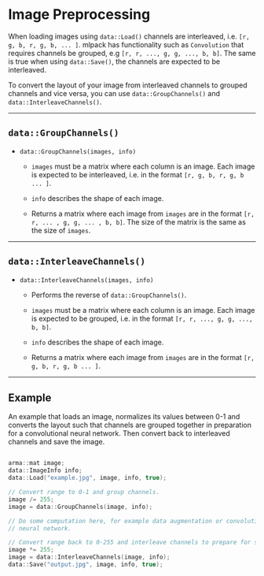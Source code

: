 # Image Preprocessing

When loading images using `data::Load()` channels are interleaved, i.e.
`[r, g, b, r, g, b, ... ]`. mlpack has functionality such as `Convolution`
that requires channels be grouped, e.g `[r, r, ..., g, g, ..., b, b]`. The
same is true when using `data::Save()`, the channels are expected to be
interleaved.

To convert the layout of your image from interleaved channels to grouped
channels and vice versa, you can use `data::GroupChannels()` and
`data::InterleaveChannels()`.

---

## `data::GroupChannels()`

 * `data::GroupChannels(images, info)`
    - `images` must be a matrix where each column is an image. Each image is
      expected to be interleaved, i.e. in the format `[r, g, b, r, g, b ... ]`.

    - `info` describes the shape of each image.

    - Returns a matrix where each image from `images` are in the
      format `[r, r, ... , g, g, ... , b, b]`.  The size of the matrix is the same as the size of `images`.

---

## `data::InterleaveChannels()`

 * `data::InterleaveChannels(images, info)`
    - Performs the reverse of `data::GroupChannels()`.

    - `images` must be a matrix where each column is an image. Each image is
      expected to be grouped, i.e. in the format `[r, r, ..., g, g, ..., b, b]`.

    - `info` describes the shape of each image.

    - Returns a matrix where each image from `images` are in the
      format `[r, g, b, r, g, b ... ]`.

---

## Example

An example that loads an image, normalizes its values between 0-1 and
converts the layout such that channels are grouped together in preparation for
a convolutional neural network. Then convert back to interleaved channels
and save the image.

```c++

arma::mat image;
data::ImageInfo info;
data::Load("example.jpg", image, info, true);

// Convert range to 0-1 and group channels.
image /= 255;
image = data::GroupChannels(image, info);

// Do some computation here, for example data augmentation or convolutional
// neural network.

// Convert range back to 0-255 and interleave channels to prepare for saving.
image *= 255;
image = data::InterleaveChannels(image, info);
data::Save("output.jpg", image, info, true);

```
